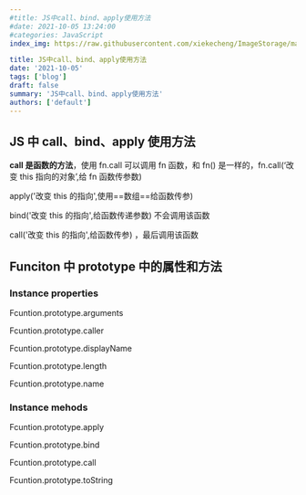 ```yaml
---
#title: JS中call、bind、apply使用方法
#date: 2021-10-05 13:24:00
#categories: JavaScript
index_img: https://raw.githubusercontent.com/xiekecheng/ImageStorage/main/20210713124713.png

title: JS中call、bind、apply使用方法
date: '2021-10-05'
tags: ['blog']
draft: false
summary: 'JS中call、bind、apply使用方法'
authors: ['default']
---
```


## JS 中 call、bind、apply 使用方法

**call 是函数的方法**，使用 fn.call 可以调用 fn 函数，和 fn() 是一样的，fn.call(‘改变 this 指向的对象’,给 fn 函数传参数)

apply('改变 this 的指向',使用==数组==给函数传参)

bind('改变 this 的指向',给函数传递参数) 不会调用该函数

call('改变 this 的指向',给函数传参) ，最后调用该函数

## Funciton 中 prototype 中的属性和方法

### Instance properties

Fcuntion.prototype.arguments

Fcuntion.prototype.caller

Fcuntion.prototype.displayName

Fcuntion.prototype.length

Fcuntion.prototype.name

### Instance mehods

Fcuntion.prototype.apply

Fcuntion.prototype.bind

Fcuntion.prototype.call

Fcuntion.prototype.toString
